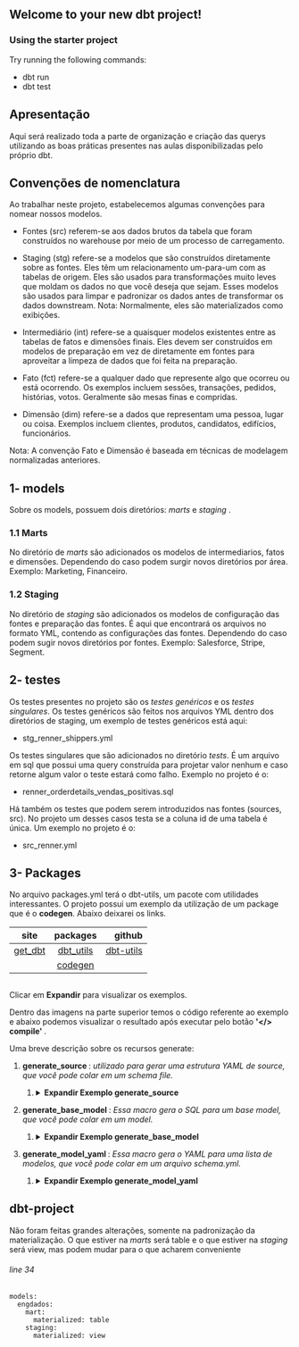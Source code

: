 ## Welcome to your new dbt project!

### Using the starter project

Try running the following commands:
- dbt run
- dbt test

## Apresentação

Aqui será realizado toda a parte de organização e criação das querys utilizando as boas práticas presentes nas aulas disponibilizadas pelo próprio dbt.

## Convenções de nomenclatura 
Ao trabalhar neste projeto, estabelecemos algumas convenções para nomear nossos modelos.

* Fontes (src) referem-se aos dados brutos da tabela que foram construídos no warehouse por meio de um processo de carregamento.
* Staging (stg) refere-se a modelos que são construídos diretamente sobre as fontes. Eles têm um relacionamento um-para-um com as tabelas de origem.
Eles são usados para transformações muito leves que moldam os dados no que você deseja que sejam.
Esses modelos são usados para limpar e padronizar os dados antes de transformar os dados downstream. Nota: Normalmente, eles são materializados como exibições.

* Intermediário (int) refere-se a quaisquer modelos existentes entre as tabelas de fatos e dimensões finais.
Eles devem ser construídos em modelos de preparação em vez de diretamente em fontes para aproveitar a limpeza de dados que foi feita na preparação.

* Fato (fct) refere-se a qualquer dado que represente algo que ocorreu ou está ocorrendo. Os exemplos incluem sessões, transações, pedidos, histórias, votos. Geralmente são mesas finas e compridas.
* Dimensão (dim) refere-se a dados que representam uma pessoa, lugar ou coisa. Exemplos incluem clientes, produtos, candidatos, edifícios, funcionários.

Nota: A convenção Fato e Dimensão é baseada em técnicas de modelagem normalizadas anteriores.

## 1- models

Sobre os models, possuem dois diretórios: _marts_ e _staging_ .

### 1.1 Marts
No diretório de _marts_ são adicionados os modelos de intermediarios, fatos e dimensões.
Dependendo do caso podem surgir novos diretórios por área. Exemplo: Marketing, Financeiro.

### 1.2 Staging
No diretório de _staging_ são adicionados os modelos de configuração das fontes e preparação das fontes.
É aqui que encontrará os arquivos no formato YML, contendo as configurações das fontes.
Dependendo do caso podem sugir novos diretórios por fontes. Exemplo: Salesforce, Stripe, Segment.

## 2- testes
Os testes presentes no projeto são os *_testes genéricos_* e os *_testes singulares_*.
Os testes genéricos são feitos nos arquivos YML dentro dos diretórios de staging, um exemplo de testes genéricos está aqui:
* stg_renner_shippers.yml

Os testes singulares que são adicionados no diretório _tests_. É um arquivo em sql que possui uma query construída para projetar valor nenhum e caso retorne algum valor o teste estará como falho.
Exemplo no projeto é o:
* renner_orderdetails_vendas_positivas.sql

Há também os testes que podem serem introduzidos nas fontes (sources, src). No projeto um desses casos testa se a coluna id de uma tabela é única.
Um exemplo no projeto é o:
* src_renner.yml

## 3- Packages
No arquivo packages.yml terá o dbt-utils, um pacote com utilidades interessantes.
O projeto possui um exemplo da utilização de um package que é o **codegen**. Abaixo deixarei os links.

|site                              |packages                                                      | github                                                        |
| ------------- |:-------------:|-------------:|
|  [get_dbt](https://hub.getdbt.com)|[dbt_utils](https://hub.getdbt.com/dbt-labs/dbt_utils/latest/)|[dbt-utils](https://github.com/dbt-labs/dbt-utils/tree/1.0.0/) |
|                                   |[codegen](https://hub.getdbt.com/dbt-labs/codegen/latest/)    |                                                               |

## 

Clicar em **Expandir** para visualizar os exemplos.

Dentro das imagens na parte superior temos o código referente ao exemplo e abaixo podemos visualizar o resultado após executar pelo botão <b> '</> compile' </b>.

Uma breve descrição sobre os recursos generate:

1. <b> generate_source </b>: <i> utilizado para gerar uma estrutura YAML de source, que você pode colar em um schema file. </i>
    1. <details> <summary><b>Expandir Exemplo generate_source </b></summary> <img src="https://user-images.githubusercontent.com/85959427/209717052-dfcaba4c-badf-44dc-be59-f38561570718.png" width="800" height="500"></img> </details>

1. <b> generate_base_model </b>:<i> Essa macro gera o SQL para um base model, que você pode colar em um model. </i>
    1. <details> <summary><b>Expandir Exemplo generate_base_model </b></summary> <img src="https://imgur.com/QKAWB1j.png" width="800" height="600"></img> </details>

1. <b> generate_model_yaml </b>:<i> Essa macro gera o YAML para uma lista de modelos, que você pode colar em um arquivo schema.yml.</i>
    1. <details> <summary><b>Expandir Exemplo generate_model_yaml </b></summary> <img src="https://imgur.com/kYMC7gz.png" width="800" height="600"></img> </details>

## 

## dbt-project

Não foram feitas grandes alterações, somente na padronização da materialização.
O que estiver na _marts_ será table e o que estiver na _staging_ será view, mas podem mudar para o que acharem conveniente

###### line 34
```
models:
  engdados:
    mart:
      materialized: table
    staging:
      materialized: view
```
